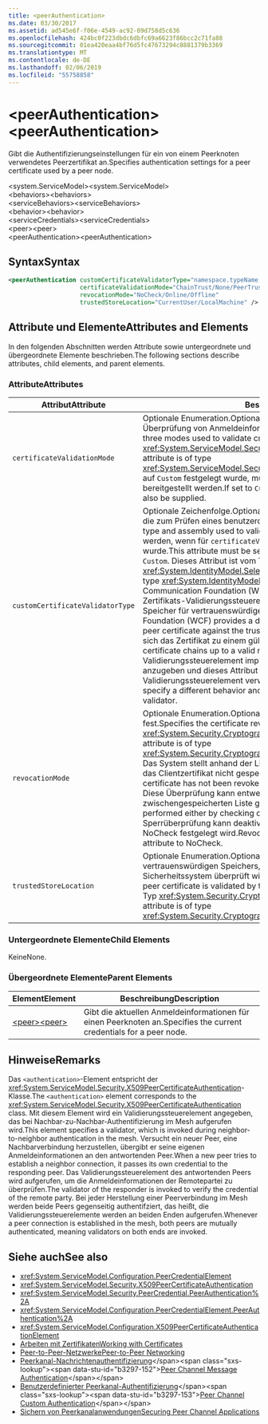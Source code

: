 ```yaml
---
title: <peerAuthentication>
ms.date: 03/30/2017
ms.assetid: ad545e6f-f06e-4549-ac92-09d758d5c636
ms.openlocfilehash: 424bc0f223dbdc6dbfc69a6623f86bcc2c71fa88
ms.sourcegitcommit: 01ea420eaa4bf76d5fc47673294c8881379b3369
ms.translationtype: MT
ms.contentlocale: de-DE
ms.lasthandoff: 02/06/2019
ms.locfileid: "55758858"
---
```

# <a name="peerauthentication"></a><span data-ttu-id="b3297-101">\<peerAuthentication></span><span class="sxs-lookup"><span data-stu-id="b3297-101">\<peerAuthentication></span></span>
<span data-ttu-id="b3297-102">Gibt die Authentifizierungseinstellungen für ein von einem Peerknoten verwendetes Peerzertifikat an.</span><span class="sxs-lookup"><span data-stu-id="b3297-102">Specifies authentication settings for a peer certificate used by a peer node.</span></span>  
  
 <span data-ttu-id="b3297-103">\<system.ServiceModel></span><span class="sxs-lookup"><span data-stu-id="b3297-103">\<system.ServiceModel></span></span>  
<span data-ttu-id="b3297-104">\<behaviors></span><span class="sxs-lookup"><span data-stu-id="b3297-104">\<behaviors></span></span>  
<span data-ttu-id="b3297-105">\<serviceBehaviors></span><span class="sxs-lookup"><span data-stu-id="b3297-105">\<serviceBehaviors></span></span>  
<span data-ttu-id="b3297-106">\<behavior></span><span class="sxs-lookup"><span data-stu-id="b3297-106">\<behavior></span></span>  
<span data-ttu-id="b3297-107">\<serviceCredentials></span><span class="sxs-lookup"><span data-stu-id="b3297-107">\<serviceCredentials></span></span>  
<span data-ttu-id="b3297-108">\<peer></span><span class="sxs-lookup"><span data-stu-id="b3297-108">\<peer></span></span>  
<span data-ttu-id="b3297-109">\<peerAuthentication></span><span class="sxs-lookup"><span data-stu-id="b3297-109">\<peerAuthentication></span></span>  
  
## <a name="syntax"></a><span data-ttu-id="b3297-110">Syntax</span><span class="sxs-lookup"><span data-stu-id="b3297-110">Syntax</span></span>  
  
```xml  
<peerAuthentication customCertificateValidatorType="namespace.typeName, [,AssemblyName] [,Version=version number] [,Culture=culture] [,PublicKeyToken=token]"
                    certificateValidationMode="ChainTrust/None/PeerTrust/PeerOrChainTrust/Custom"
                    revocationMode="NoCheck/Online/Offline"
                    trustedStoreLocation="CurrentUser/LocalMachine" />
```  
  
## <a name="attributes-and-elements"></a><span data-ttu-id="b3297-111">Attribute und Elemente</span><span class="sxs-lookup"><span data-stu-id="b3297-111">Attributes and Elements</span></span>  
 <span data-ttu-id="b3297-112">In den folgenden Abschnitten werden Attribute sowie untergeordnete und übergeordnete Elemente beschrieben.</span><span class="sxs-lookup"><span data-stu-id="b3297-112">The following sections describe attributes, child elements, and parent elements.</span></span>  
  
### <a name="attributes"></a><span data-ttu-id="b3297-113">Attribute</span><span class="sxs-lookup"><span data-stu-id="b3297-113">Attributes</span></span>  
  
|<span data-ttu-id="b3297-114">Attribut</span><span class="sxs-lookup"><span data-stu-id="b3297-114">Attribute</span></span>|<span data-ttu-id="b3297-115">Beschreibung</span><span class="sxs-lookup"><span data-stu-id="b3297-115">Description</span></span>|  
|---------------|-----------------|  
|`certificateValidationMode`|<span data-ttu-id="b3297-116">Optionale Enumeration.</span><span class="sxs-lookup"><span data-stu-id="b3297-116">Optional enumeration.</span></span> <span data-ttu-id="b3297-117">Gibt einen der drei für die Überprüfung von Anmeldeinformationen verwendeten Modi an.</span><span class="sxs-lookup"><span data-stu-id="b3297-117">Specifies one of three modes used to validate credentials.</span></span> <span data-ttu-id="b3297-118">Dieses Attribut ist vom Typ <xref:System.ServiceModel.Security.X509CertificateValidationMode>.</span><span class="sxs-lookup"><span data-stu-id="b3297-118">This attribute is of type <xref:System.ServiceModel.Security.X509CertificateValidationMode>.</span></span> <span data-ttu-id="b3297-119">Wenn dies auf `Custom` festgelegt wurde, muss auch ein `customCertificateValidator` bereitgestellt werden.</span><span class="sxs-lookup"><span data-stu-id="b3297-119">If set to `Custom`, then a `customCertificateValidator` must also be supplied.</span></span>|  
|`customCertificateValidatorType`|<span data-ttu-id="b3297-120">Optionale Zeichenfolge.</span><span class="sxs-lookup"><span data-stu-id="b3297-120">Optional string.</span></span> <span data-ttu-id="b3297-121">Bestimmt einen Typ und eine Assembly, die zum Prüfen eines benutzerdefinierten Typs verwendet werden.</span><span class="sxs-lookup"><span data-stu-id="b3297-121">Specifies a type and assembly used to validate a custom type.</span></span> <span data-ttu-id="b3297-122">Das Attribut muss festgelegt werden, wenn für `certificateValidationMode` der Wert `Custom` festgelegt wurde.</span><span class="sxs-lookup"><span data-stu-id="b3297-122">This attribute must be set when `certificateValidationMode` is set to `Custom`.</span></span> <span data-ttu-id="b3297-123">Dieses Attribut ist vom Typ <xref:System.IdentityModel.Selectors.X509CertificateValidator>.</span><span class="sxs-lookup"><span data-stu-id="b3297-123">This attribute is of type <xref:System.IdentityModel.Selectors.X509CertificateValidator>.</span></span> <span data-ttu-id="b3297-124">Windows Communication Foundation (WCF) bietet ein standardmäßiges Peerzertifikats-Zertifikats-Validierungssteuerelement, das das peerzertifikat gegen den Speicher für vertrauenswürdige Personen überprüft.</span><span class="sxs-lookup"><span data-stu-id="b3297-124">Windows Communication Foundation (WCF) provides a default peer certificate validator that verifies the peer certificate against the trusted people store.</span></span> <span data-ttu-id="b3297-125">Außerdem wird überprüft, ob sich das Zertifikat zu einem gültigen Stamm verkettet.</span><span class="sxs-lookup"><span data-stu-id="b3297-125">It also verifies that the certificate chains up to a valid root.</span></span> <span data-ttu-id="b3297-126">Sie können ein benutzerdefiniertes Validierungssteuerelement implementieren, um ein anderes Verhalten anzugeben und dieses Attribut zum Verweisen auf das benutzerdefinierte Validierungssteuerelement verwenden.</span><span class="sxs-lookup"><span data-stu-id="b3297-126">You can implement a custom validator to specify a different behavior and use this attribute to point to the custom validator.</span></span>|  
|`revocationMode`|<span data-ttu-id="b3297-127">Optionale Enumeration.</span><span class="sxs-lookup"><span data-stu-id="b3297-127">Optional enumeration.</span></span> <span data-ttu-id="b3297-128">Legt den Zertifikatssperrmodus fest.</span><span class="sxs-lookup"><span data-stu-id="b3297-128">Specifies the certificate revocation mode.</span></span> <span data-ttu-id="b3297-129">Dieses Attribut ist vom Typ <xref:System.Security.Cryptography.X509Certificates.X509RevocationMode>.</span><span class="sxs-lookup"><span data-stu-id="b3297-129">This attribute is of type <xref:System.Security.Cryptography.X509Certificates.X509RevocationMode>.</span></span> <span data-ttu-id="b3297-130">Das System stellt anhand der Liste mit den gesperrten Zertifikaten sicher, dass das Clientzertifikat nicht gesperrt wurde.</span><span class="sxs-lookup"><span data-stu-id="b3297-130">The system verifies that the peer certificate has not been revoked by looking it up in the revoked certificate list.</span></span> <span data-ttu-id="b3297-131">Diese Überprüfung kann entweder online oder offline mit einer zwischengespeicherten Liste gesperrter Zertifikate erfolgen.</span><span class="sxs-lookup"><span data-stu-id="b3297-131">This check can be performed either by checking online or against a cached revocation list.</span></span> <span data-ttu-id="b3297-132">Die Sperrüberprüfung kann deaktiviert werden, indem für dieses Attribut der Wert NoCheck festgelegt wird.</span><span class="sxs-lookup"><span data-stu-id="b3297-132">Revocation checking can be turned off by setting this attribute to NoCheck.</span></span>|  
|`trustedStoreLocation`|<span data-ttu-id="b3297-133">Optionale Enumeration.</span><span class="sxs-lookup"><span data-stu-id="b3297-133">Optional enumeration.</span></span> <span data-ttu-id="b3297-134">Gibt den Speicherort des vertrauenswürdigen Speichers, an dem das peerzertifikat vom WCF-Sicherheitssystem überprüft wird.</span><span class="sxs-lookup"><span data-stu-id="b3297-134">Specifies the trusted store location where the peer certificate is validated by the WCF security system.</span></span> <span data-ttu-id="b3297-135">Dieses Attribut ist vom Typ <xref:System.Security.Cryptography.X509Certificates.StoreLocation>.</span><span class="sxs-lookup"><span data-stu-id="b3297-135">This attribute is of type <xref:System.Security.Cryptography.X509Certificates.StoreLocation>.</span></span>|  
  
### <a name="child-elements"></a><span data-ttu-id="b3297-136">Untergeordnete Elemente</span><span class="sxs-lookup"><span data-stu-id="b3297-136">Child Elements</span></span>  
 <span data-ttu-id="b3297-137">Keine</span><span class="sxs-lookup"><span data-stu-id="b3297-137">None.</span></span>  
  
### <a name="parent-elements"></a><span data-ttu-id="b3297-138">Übergeordnete Elemente</span><span class="sxs-lookup"><span data-stu-id="b3297-138">Parent Elements</span></span>  
  
|<span data-ttu-id="b3297-139">Element</span><span class="sxs-lookup"><span data-stu-id="b3297-139">Element</span></span>|<span data-ttu-id="b3297-140">Beschreibung</span><span class="sxs-lookup"><span data-stu-id="b3297-140">Description</span></span>|  
|-------------|-----------------|  
|[<span data-ttu-id="b3297-141">\<peer></span><span class="sxs-lookup"><span data-stu-id="b3297-141">\<peer></span></span>](../../../../../docs/framework/configure-apps/file-schema/wcf/peer-of-servicecredentials.md)|<span data-ttu-id="b3297-142">Gibt die aktuellen Anmeldeinformationen für einen Peerknoten an.</span><span class="sxs-lookup"><span data-stu-id="b3297-142">Specifies the current credentials for a peer node.</span></span>|  
  
## <a name="remarks"></a><span data-ttu-id="b3297-143">Hinweise</span><span class="sxs-lookup"><span data-stu-id="b3297-143">Remarks</span></span>  
 <span data-ttu-id="b3297-144">Das `<authentication>`-Element entspricht der <xref:System.ServiceModel.Security.X509PeerCertificateAuthentication>-Klasse.</span><span class="sxs-lookup"><span data-stu-id="b3297-144">The `<authentication>` element corresponds to the <xref:System.ServiceModel.Security.X509PeerCertificateAuthentication> class.</span></span> <span data-ttu-id="b3297-145">Mit diesem Element wird ein Validierungssteuerelement angegeben, das bei Nachbar-zu-Nachbar-Authentifizierung im Mesh aufgerufen wird.</span><span class="sxs-lookup"><span data-stu-id="b3297-145">This element specifies a validator, which is invoked during neighbor-to-neighbor authentication in the mesh.</span></span> <span data-ttu-id="b3297-146">Versucht ein neuer Peer, eine Nachbarverbindung herzustellen, übergibt er seine eigenen Anmeldeinformationen an den antwortenden Peer.</span><span class="sxs-lookup"><span data-stu-id="b3297-146">When a new peer tries to establish a neighbor connection, it passes its own credential to the responding peer.</span></span> <span data-ttu-id="b3297-147">Das Validierungssteuerelement des antwortenden Peers wird aufgerufen, um die Anmeldeinformationen der Remotepartei zu überprüfen.</span><span class="sxs-lookup"><span data-stu-id="b3297-147">The validator of the responder is invoked to verify the credential of the remote party.</span></span> <span data-ttu-id="b3297-148">Bei jeder Herstellung einer Peerverbindung im Mesh werden beide Peers gegenseitig authentifziert, das heißt, die Validierungssteuerelemente werden an beiden Enden aufgerufen.</span><span class="sxs-lookup"><span data-stu-id="b3297-148">Whenever a peer connection is established in the mesh, both peers are mutually authenticated, meaning validators on both ends are invoked.</span></span>  
  
## <a name="see-also"></a><span data-ttu-id="b3297-149">Siehe auch</span><span class="sxs-lookup"><span data-stu-id="b3297-149">See also</span></span>
- <xref:System.ServiceModel.Configuration.PeerCredentialElement>
- <xref:System.ServiceModel.Security.X509PeerCertificateAuthentication>
- <xref:System.ServiceModel.Security.PeerCredential.PeerAuthentication%2A>
- <xref:System.ServiceModel.Configuration.PeerCredentialElement.PeerAuthentication%2A>
- <xref:System.ServiceModel.Configuration.X509PeerCertificateAuthenticationElement>
- [<span data-ttu-id="b3297-150">Arbeiten mit Zertifikaten</span><span class="sxs-lookup"><span data-stu-id="b3297-150">Working with Certificates</span></span>](../../../../../docs/framework/wcf/feature-details/working-with-certificates.md)
- [<span data-ttu-id="b3297-151">Peer-to-Peer-Netzwerke</span><span class="sxs-lookup"><span data-stu-id="b3297-151">Peer-to-Peer Networking</span></span>](../../../../../docs/framework/wcf/feature-details/peer-to-peer-networking.md)
- <span data-ttu-id="b3297-152">[Peerkanal-Nachrichtenauthentifizierung](https://docs.microsoft.com/previous-versions/dotnet/netframework-3.5/aa967730(v=vs.90))</span><span class="sxs-lookup"><span data-stu-id="b3297-152">[Peer Channel Message Authentication](https://docs.microsoft.com/previous-versions/dotnet/netframework-3.5/aa967730(v=vs.90))</span></span>
- <span data-ttu-id="b3297-153">[Benutzerdefinierter Peerkanal-Authentifizierung](https://docs.microsoft.com/previous-versions/dotnet/netframework-3.5/ms751447(v=vs.90))</span><span class="sxs-lookup"><span data-stu-id="b3297-153">[Peer Channel Custom Authentication](https://docs.microsoft.com/previous-versions/dotnet/netframework-3.5/ms751447(v=vs.90))</span></span>
- [<span data-ttu-id="b3297-154">Sichern von Peerkanalanwendungen</span><span class="sxs-lookup"><span data-stu-id="b3297-154">Securing Peer Channel Applications</span></span>](../../../../../docs/framework/wcf/feature-details/securing-peer-channel-applications.md)
